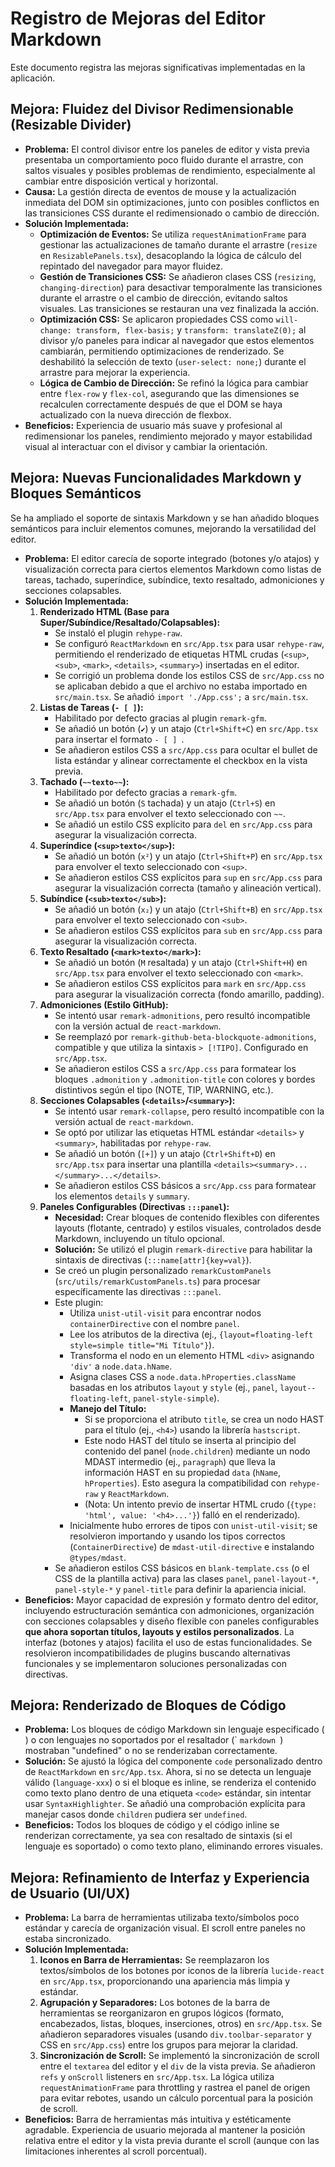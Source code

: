 # Registro de Mejoras del Editor Markdown

Este documento registra las mejoras significativas implementadas en la aplicación.

## Mejora: Fluidez del Divisor Redimensionable (Resizable Divider)

*   **Problema:** El control divisor entre los paneles de editor y vista previa presentaba un comportamiento poco fluido durante el arrastre, con saltos visuales y posibles problemas de rendimiento, especialmente al cambiar entre disposición vertical y horizontal.
*   **Causa:** La gestión directa de eventos de mouse y la actualización inmediata del DOM sin optimizaciones, junto con posibles conflictos en las transiciones CSS durante el redimensionado o cambio de dirección.
*   **Solución Implementada:**
    *   **Optimización de Eventos:** Se utiliza `requestAnimationFrame` para gestionar las actualizaciones de tamaño durante el arrastre (`resize` en `ResizablePanels.tsx`), desacoplando la lógica de cálculo del repintado del navegador para mayor fluidez.
    *   **Gestión de Transiciones CSS:** Se añadieron clases CSS (`resizing`, `changing-direction`) para desactivar temporalmente las transiciones durante el arrastre o el cambio de dirección, evitando saltos visuales. Las transiciones se restauran una vez finalizada la acción.
    *   **Optimización CSS:** Se aplicaron propiedades CSS como `will-change: transform, flex-basis;` y `transform: translateZ(0);` al divisor y/o paneles para indicar al navegador que estos elementos cambiarán, permitiendo optimizaciones de renderizado. Se deshabilitó la selección de texto (`user-select: none;`) durante el arrastre para mejorar la experiencia.
    *   **Lógica de Cambio de Dirección:** Se refinó la lógica para cambiar entre `flex-row` y `flex-col`, asegurando que las dimensiones se recalculen correctamente después de que el DOM se haya actualizado con la nueva dirección de flexbox.
*   **Beneficios:** Experiencia de usuario más suave y profesional al redimensionar los paneles, rendimiento mejorado y mayor estabilidad visual al interactuar con el divisor y cambiar la orientación.

## Mejora: Nuevas Funcionalidades Markdown y Bloques Semánticos

Se ha ampliado el soporte de sintaxis Markdown y se han añadido bloques semánticos para incluir elementos comunes, mejorando la versatilidad del editor.

*   **Problema:** El editor carecía de soporte integrado (botones y/o atajos) y visualización correcta para ciertos elementos Markdown como listas de tareas, tachado, superíndice, subíndice, texto resaltado, admoniciones y secciones colapsables.
*   **Solución Implementada:**
    1.  **Renderizado HTML (Base para Super/Subíndice/Resaltado/Colapsables):**
        *   Se instaló el plugin `rehype-raw`.
        *   Se configuró `ReactMarkdown` en `src/App.tsx` para usar `rehype-raw`, permitiendo el renderizado de etiquetas HTML crudas (`<sup>`, `<sub>`, `<mark>`, `<details>`, `<summary>`) insertadas en el editor.
        *   Se corrigió un problema donde los estilos CSS de `src/App.css` no se aplicaban debido a que el archivo no estaba importado en `src/main.tsx`. Se añadió `import './App.css';` a `src/main.tsx`.
    2.  **Listas de Tareas (`- [ ]`):**
        *   Habilitado por defecto gracias al plugin `remark-gfm`.
        *   Se añadió un botón (`✔️`) y un atajo (`Ctrl+Shift+C`) en `src/App.tsx` para insertar el formato `- [ ] `.
        *   Se añadieron estilos CSS a `src/App.css` para ocultar el bullet de lista estándar y alinear correctamente el checkbox en la vista previa.
    3.  **Tachado (`~~texto~~`):**
        *   Habilitado por defecto gracias a `remark-gfm`.
        *   Se añadió un botón (`S` tachada) y un atajo (`Ctrl+S`) en `src/App.tsx` para envolver el texto seleccionado con `~~`.
        *   Se añadió un estilo CSS explícito para `del` en `src/App.css` para asegurar la visualización correcta.
    4.  **Superíndice (`<sup>texto</sup>`):**
        *   Se añadió un botón (`x²`) y un atajo (`Ctrl+Shift+P`) en `src/App.tsx` para envolver el texto seleccionado con `<sup>`.
        *   Se añadieron estilos CSS explícitos para `sup` en `src/App.css` para asegurar la visualización correcta (tamaño y alineación vertical).
    5.  **Subíndice (`<sub>texto</sub>`):**
        *   Se añadió un botón (`x₂`) y un atajo (`Ctrl+Shift+B`) en `src/App.tsx` para envolver el texto seleccionado con `<sub>`.
        *   Se añadieron estilos CSS explícitos para `sub` en `src/App.css` para asegurar la visualización correcta.
    6.  **Texto Resaltado (`<mark>texto</mark>`):**
        *   Se añadió un botón (`M` resaltada) y un atajo (`Ctrl+Shift+H`) en `src/App.tsx` para envolver el texto seleccionado con `<mark>`.
        *   Se añadieron estilos CSS explícitos para `mark` en `src/App.css` para asegurar la visualización correcta (fondo amarillo, padding).
    7.  **Admoniciones (Estilo GitHub):**
        *   Se intentó usar `remark-admonitions`, pero resultó incompatible con la versión actual de `react-markdown`.
        *   Se reemplazó por `remark-github-beta-blockquote-admonitions`, compatible y que utiliza la sintaxis `> [!TIPO]`. Configurado en `src/App.tsx`.
        *   Se añadieron estilos CSS a `src/App.css` para formatear los bloques `.admonition` y `.admonition-title` con colores y bordes distintivos según el tipo (NOTE, TIP, WARNING, etc.).
    8.  **Secciones Colapsables (`<details>`/`<summary>`):**
        *   Se intentó usar `remark-collapse`, pero resultó incompatible con la versión actual de `react-markdown`.
        *   Se optó por utilizar las etiquetas HTML estándar `<details>` y `<summary>`, habilitadas por `rehype-raw`.
        *   Se añadió un botón (`[+]`) y un atajo (`Ctrl+Shift+D`) en `src/App.tsx` para insertar una plantilla `<details><summary>...</summary>...</details>`.
        *   Se añadieron estilos CSS básicos a `src/App.css` para formatear los elementos `details` y `summary`.
    9.  **Paneles Configurables (Directivas `:::panel`):**
        *   **Necesidad:** Crear bloques de contenido flexibles con diferentes layouts (flotante, centrado) y estilos visuales, controlados desde Markdown, incluyendo un título opcional.
        *   **Solución:** Se utilizó el plugin `remark-directive` para habilitar la sintaxis de directivas (`:::name[attr]{key=val}`).
        *   Se creó un plugin personalizado `remarkCustomPanels` (`src/utils/remarkCustomPanels.ts`) para procesar específicamente las directivas `:::panel`.
        *   Este plugin:
            *   Utiliza `unist-util-visit` para encontrar nodos `containerDirective` con el nombre `panel`.
            *   Lee los atributos de la directiva (ej., `{layout=floating-left style=simple title="Mi Título"}`).
            *   Transforma el nodo en un elemento HTML `<div>` asignando `'div'` a `node.data.hName`.
            *   Asigna clases CSS a `node.data.hProperties.className` basadas en los atributos `layout` y `style` (ej., `panel`, `layout--floating-left`, `panel-style-simple`).
            *   **Manejo del Título:**
                *   Si se proporciona el atributo `title`, se crea un nodo HAST para el título (ej., `<h4>`) usando la librería `hastscript`.
                *   Este nodo HAST del título se inserta al principio del contenido del panel (`node.children`) mediante un nodo MDAST intermedio (ej., `paragraph`) que lleva la información HAST en su propiedad `data` (`hName`, `hProperties`). Esto asegura la compatibilidad con `rehype-raw` y `ReactMarkdown`.
                *   (Nota: Un intento previo de insertar HTML crudo (`{type: 'html', value: '<h4>...'}`) falló en el renderizado).
            *   Inicialmente hubo errores de tipos con `unist-util-visit`; se resolvieron importando y usando los tipos correctos (`ContainerDirective`) de `mdast-util-directive` e instalando `@types/mdast`.
        *   Se añadieron estilos CSS básicos en `blank-template.css` (o el CSS de la plantilla activa) para las clases `panel`, `panel-layout-*`, `panel-style-*` y `panel-title` para definir la apariencia inicial.
*   **Beneficios:** Mayor capacidad de expresión y formato dentro del editor, incluyendo estructuración semántica con admoniciones, organización con secciones colapsables y diseño flexible con paneles configurables **que ahora soportan títulos, layouts y estilos personalizados**. La interfaz (botones y atajos) facilita el uso de estas funcionalidades. Se resolvieron incompatibilidades de plugins buscando alternativas funcionales y se implementaron soluciones personalizadas con directivas.

## Mejora: Renderizado de Bloques de Código

*   **Problema:** Los bloques de código Markdown sin lenguaje especificado (``` ```) o con lenguajes no soportados por el resaltador (` ```markdown ```) mostraban "undefined" o no se renderizaban correctamente.
*   **Solución:** Se ajustó la lógica del componente `code` personalizado dentro de `ReactMarkdown` en `src/App.tsx`. Ahora, si no se detecta un lenguaje válido (`language-xxx`) o si el bloque es inline, se renderiza el contenido como texto plano dentro de una etiqueta `<code>` estándar, sin intentar usar `SyntaxHighlighter`. Se añadió una comprobación explícita para manejar casos donde `children` pudiera ser `undefined`.
*   **Beneficios:** Todos los bloques de código y el código inline se renderizan correctamente, ya sea con resaltado de sintaxis (si el lenguaje es soportado) o como texto plano, eliminando errores visuales.

## Mejora: Refinamiento de Interfaz y Experiencia de Usuario (UI/UX)

*   **Problema:** La barra de herramientas utilizaba texto/símbolos poco estándar y carecía de organización visual. El scroll entre paneles no estaba sincronizado.
*   **Solución Implementada:**
    1.  **Iconos en Barra de Herramientas:** Se reemplazaron los textos/símbolos de los botones por iconos de la librería `lucide-react` en `src/App.tsx`, proporcionando una apariencia más limpia y estándar.
    2.  **Agrupación y Separadores:** Los botones de la barra de herramientas se reorganizaron en grupos lógicos (formato, encabezados, listas, bloques, inserciones, otros) en `src/App.tsx`. Se añadieron separadores visuales (usando `div.toolbar-separator` y CSS en `src/App.css`) entre los grupos para mejorar la claridad.
    3.  **Sincronización de Scroll:** Se implementó la sincronización de scroll entre el `textarea` del editor y el `div` de la vista previa. Se añadieron `refs` y `onScroll` listeners en `src/App.tsx`. La lógica utiliza `requestAnimationFrame` para throttling y rastrea el panel de origen para evitar rebotes, usando un cálculo porcentual para la posición de scroll.
*   **Beneficios:** Barra de herramientas más intuitiva y estéticamente agradable. Experiencia de usuario mejorada al mantener la posición relativa entre el editor y la vista previa durante el scroll (aunque con las limitaciones inherentes al scroll porcentual). 